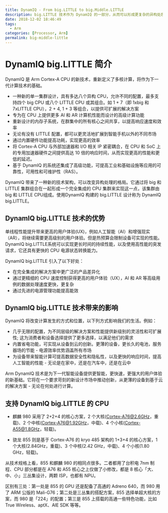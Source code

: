 ```yaml
---
title: DynamIQ - From big.LITTLE to big.Middle.LITTLE
description: big.LITTLE 技术作为 DynamIQ 的一部分，从而可以形成更复杂的异构处理技术
date: 2018-12-02 18:46:49
tags:
  - Arm
categories: [Processor, Arm]
permalink: big-middle-little
---
```


# DynamIQ big.LITTLE 简介

DynamIQ 是 Arm Cortex-A CPU 的新技术，重新定义了多核计算，将作为下一代计算技术的基础。

+ 一种新的单一集群设计，具有多达八个异构 CPU，允许不同的配置，最多支持四个 big CPU 或八个 LITTLE CPU 或其组合。如 1 + 7（即 1xbig 和 7xLITTLE CPU），2 + 4, 1 + 3 等组合，以提供可扩展的解决方案
+ 专为在 CPU 上提供更多 AI 和 AR 计算机性能而设计的高级计算功能
+ 重新设计的内存子系统，在群集中的所有核心之间共享，以提高响应速度和效率
+ 无论有没有 LITTLE 配置，都可以更灵活地扩展到智能手机以外的不同市场
+ 通过内置硬件功能提高功耗，实现更高的效率
+ 将 Cortex-A CPU 与外部加速器和 I/O 相关 IP 紧密耦合，在 CPU 和 SoC 上的专用加速器硬件之间提供高达 10 倍的响应时间，从而实现更高的性能和更低的延迟。
+ 基于 DynamIQ 的系统还集成了高级功能，可提高工业和基础设施等应用的可靠性，可用性和可维护性（RAS）。

DynamIQ 带来了一种新的技术架构，可以改变异构处理的格局。它通过将 big 和 LITTLE 集群组合在一起形成一个完全集成的 CPU 集群来实现这一点，该集群由 big 和 LITTLE CPU组成。使用DynamIQ 构建的 big.LITTLE 设计称为 DynamIQ big.LITTLE。

## DynamIQ big.LITTLE 技术的优势

单线程性能提升带来更高的用户体验(UX)，例如人工智能（AI）和增强现实（AR），将继续需要更高级别的用户体验。但是热预算会限制设备可实现的性能。DynamIQ big.LITTLE系统可以实现更长时间的持续性能，以及使用高性能的突发请求，它还具有更快的 CPU 电源状态转换能力。

DynamIQ big.LITTLE 引入了以下好处：

+ 在完全集成的解决方案中更广泛的产品差异化
+ 通过更精细的 CPU 速度控制获得更高的用户体验（UX），AI 和 AR 等高级用例的数据处理速度更快，更复杂
+ 通过先进的电源管理功能提高能效

## DynamIQ big.LITTLE 技术带来的影响

DynamIQ 将改变计算发生的方式和位置，以下列方式影响我们的生活。例如：

+ 几乎无限的配置，为不同层级的解决方案和性能提供新级别的灵活性和可扩展性; 这为消费者和设备选择提供了更多选择，以满足他们的需求
+ 内置省电功能，可实现从设备到云的创新。更薄的设备，更长久的电池，服务器场的节能 - 电源效率优势涵盖所有市场
+ 为设备带来智能计算可提高数据安全性和隐私性，以及更快的响应时间，提高人工智能的性能 - 无论是在家中，还是在汽车中，还是在云中

Arm DynamIQ 技术是为下一代智能设备提供更智能，更快速，更强大的用户体验的新基础。它将在一个要求苛刻的新设计市场中推动创新，从更薄的设备到基于云的解决方案 - 无论在何处进行计算。

## 支持 DynamIQ big.LITTLE 的 CPU

+ 麒麟 980 采用了 2+2+4 的核心方案，2 个大核(Cortex-A76@2.6GHz，重载)、2 个中核(Cortex-A76@1.92GHz，中载)、4 个小核(Cortex-A55@1.8GHz，轻载)。

+ 骁龙 855 则是基于 Cortex-A76 的 kryo 485 架构的 1+3+4 的核心方案，1 个大核(2.84GHz，重载)、3 个中核(2.42 GHz，中载)、4 个小核(1.80 GHz，轻载)。

从技术规格上看，855 和麒麟 980 的相同点很多。二者都用了台积电 7nm 制程、CPU 部分都是在 A76 和 A55 核心之上仅做了小修改，都是 8 核心「大、中、小」三丛集设计，两颗 ISP，也都有 NPU。

区别有三处：第一处是 855 的 GPU 还是配备了高通的 Adreno  640，而 980 用了 ARM 公版的 Mali-G76；第二处是三丛集的搭配方案，855 选择单超大核的方案，而 980 是「224」的配置；第三是 855 上搭载的高通一些特色功能，比如 True Wireless、aptX、AIE SDK 等等。
